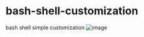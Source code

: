# bash-shell-customization
bash shell simple customization
![image](https://github.com/animeshjain7/bash-shell-customization/assets/108515181/701d9c2d-2972-4bd8-be30-72843c4f07ac)
